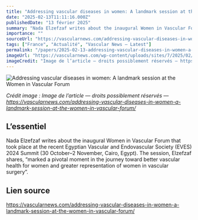 ```yaml
---
title: "Addressing vascular diseases in women: A landmark session at the Women in Vascular Forum"
date: "2025-02-13T11:11:16.000Z"
publishedDate: "13 février 2025"
summary: "Nada Elzefzaf writes about the inaugural Women in Vascular Forum that took place at the recent Egyptian Vascular and Endovascular Society (EVES) 2024 Summit (30 October–2 November, Cairo, Egypt). The session, Elzefzaf shares, “marked a pivotal moment in the journey toward better vascular health for women and greater representation of women in vascular surgery”."
importance: ""
sourceUrl: "https://vascularnews.com/addressing-vascular-diseases-in-women-a-landmark-session-at-the-women-in-vascular-forum/"
tags: ["France", "Actualité", "Vascular News — Latest"]
permalink: "/papers/2025-02-13-addressing-vascular-diseases-in-women-a-landmark-session-at-the-women-in-vascular-forum"
imageUrl: "https://vascularnews.com/wp-content/uploads/sites/7/2025/02/Nada-Elzefzaf-web.png"
imageCredit: "Image de l’article — droits possiblement réservés — https://vascularnews.com/addressing-vascular-diseases-in-women-a-landmark-session-at-the-women-in-vascular-forum/"
---
```


![Addressing vascular diseases in women: A landmark session at the Women in Vascular Forum](https://vascularnews.com/wp-content/uploads/sites/7/2025/02/Nada-Elzefzaf-web.png)

*Crédit image : Image de l’article — droits possiblement réservés — https://vascularnews.com/addressing-vascular-diseases-in-women-a-landmark-session-at-the-women-in-vascular-forum/*

## L’essentiel

Nada Elzefzaf writes about the inaugural Women in Vascular Forum that took place at the recent Egyptian Vascular and Endovascular Society (EVES) 2024 Summit (30 October–2 November, Cairo, Egypt). The session, Elzefzaf shares, “marked a pivotal moment in the journey toward better vascular health for women and greater representation of women in vascular surgery”.

## Lien source

https://vascularnews.com/addressing-vascular-diseases-in-women-a-landmark-session-at-the-women-in-vascular-forum/
